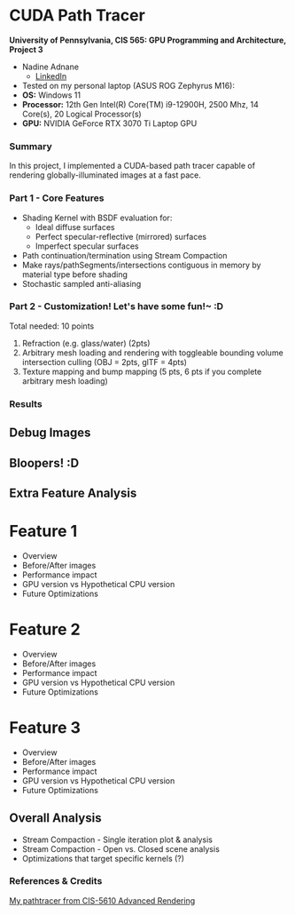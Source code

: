 CUDA Path Tracer
================

**University of Pennsylvania, CIS 565: GPU Programming and Architecture, Project 3**

* Nadine Adnane
  * [LinkedIn](https://www.linkedin.com/in/nadnane/)
* Tested on my personal laptop (ASUS ROG Zephyrus M16):
* **OS:** Windows 11
* **Processor:** 12th Gen Intel(R) Core(TM) i9-12900H, 2500 Mhz, 14 Core(s), 20 Logical Processor(s) 
* **GPU:** NVIDIA GeForce RTX 3070 Ti Laptop GPU


### Summary

In this project, I implemented a CUDA-based path tracer capable of rendering globally-illuminated images at a fast pace.


### Part 1 - Core Features
- Shading Kernel with BSDF evaluation for:
  - Ideal diffuse surfaces
  - Perfect specular-reflective (mirrored) surfaces
  - Imperfect specular surfaces
- Path continuation/termination using Stream Compaction
- Make rays/pathSegments/intersections contiguous in memory by material type before shading
- Stochastic sampled anti-aliasing

### Part 2 - Customization! Let's have some fun!~ :D

Total needed: 10 points

1. Refraction (e.g. glass/water) (2pts)
2. Arbitrary mesh loading and rendering with toggleable bounding volume intersection culling (OBJ = 2pts, glTF = 4pts)
3. Texture mapping and bump mapping (5 pts, 6 pts if you complete arbitrary mesh loading)

### Results

## Debug Images

## Bloopers! :D

## Extra Feature Analysis

# Feature 1
- Overview
- Before/After images
- Performance impact
- GPU version vs Hypothetical CPU version
- Future Optimizations

# Feature 2
- Overview
- Before/After images
- Performance impact
- GPU version vs Hypothetical CPU version
- Future Optimizations

# Feature 3
- Overview
- Before/After images
- Performance impact
- GPU version vs Hypothetical CPU version
- Future Optimizations

## Overall Analysis

- Stream Compaction - Single iteration plot & analysis
- Stream Compaction - Open vs. Closed scene analysis
- Optimizations that target specific kernels (?)

### References & Credits
[My pathtracer from CIS-5610 Advanced Rendering](https://github.com/CIS-4610-2023/homework-05-full-lighting-and-environment-maps-nadnane/tree/main)